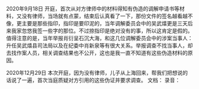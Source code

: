 2020年9月18日  开庭，首次从对方律师中的材料得知有伪造的调解申请书等材料，又没有律师，当场就有点蒙，结束后认真看了一下，那份文件的签名越看越不像，更主要是那些指印，指印是要印泥的，当年调解委员会中的吴武熺更是三天后来我家忽悠我签一些字的那位。不过捺指印是绝对没有的事，所以这肯定是假的。
值得注意的是，当年举报肖衍呈石沉大海，和这几位调解委员会中的涉案当事人：升任吴武熺县司法局以及在纪委中肖新泉等有很大关系。举报调查不找当事人，却去找作案人员，相关调查结果也不公开，这也是我一直不知道有这些伪造材料的原因。

2020年12月29日
本次开庭，因为没有律师，儿子从上海回来，帮我们把想说的话说了一遍，首次当庭质疑对方引用的这些伪证并要求调查。
文档：
录音：
